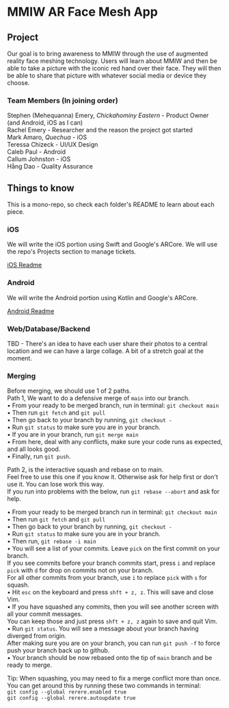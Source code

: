 # MMIW AR Face Mesh App

## Project
Our goal is to bring awareness to MMIW through the use of augmented reality face meshing technology. Users will learn about MMIW and then be able to take a picture with the iconic red hand over their face. They will then be able to share that picture with whatever social media or device they choose.  

### Team Members (In joining order)
Stephen (Mehequanna) Emery, *Chickahominy Eastern* - Product Owner (and Android, iOS as I can)  
Rachel Emery - Researcher and the reason the project got started  
Mark Amaro, *Quechua* - iOS  
Teressa Chizeck - UI/UX Design  
Caleb Paul - Android  
Callum Johnston - iOS  
Hằng Dao - Quality Assurance  

## Things to know
This is a mono-repo, so check each folder's README to learn about each piece.

### iOS
We will write the iOS portion using Swift and Google's ARCore. We will use the repo's Projects section to manage tickets.

[iOS Readme](iOS/README.md)

### Android
We will write the Android portion using Kotlin and Google's ARCore.

[Android Readme](Android/README.md)

### Web/Database/Backend

TBD - There's an idea to have each user share their photos to a central location
and we can have a large collage. A bit of a stretch goal at the moment.

### Merging
Before merging, we should use 1 of 2 paths.  
Path 1, We want to do a defensive merge of `main` into our branch.  
• From your ready to be merged branch, run in terminal: `git checkout main`  
• Then run `git fetch` and `git pull`  
• Then go back to your branch by running, `git checkout -`  
• Run `git status` to make sure you are in your branch.  
• If you are in your branch, run `git merge main`  
• From here, deal with any conflicts, make sure your code runs as expected, and all looks good.  
• Finally, run `git push`.

Path 2, is the interactive squash and rebase on to main.  
Feel free to use this one if you know it. Otherwise ask for help first or don't use it. You can lose work this way.  
If you run into problems with the below, run `git rebase --abort` and ask for help.

• From your ready to be merged branch run in terminal: `git checkout main`  
• Then run `git fetch` and `git pull`  
• Then go back to your branch by running, `git checkout -`  
• Run `git status` to make sure you are in your branch.  
• Then run, `git rebase -i main`  
• You will see a list of your commits. Leave `pick` on the first commit on your branch.  
If you see commits before your branch commits start, press `i` and replace `pick` with `d` for drop on commits not on your branch.  
For all other commits from your branch, use `i` to replace `pick` with `s` for squash.  
• Hit `esc` on the keyboard and press `shft + z, z`. This will save and close Vim.  
• If you have squashed any commits, then you will see another screen with all your commit messages.  
You can keep those and just press `shft + z, z` again to save and quit Vim.  
• Run `git status`. You will see a message about your branch having diverged from origin.  
After making sure you are on your branch, you can run `git push -f` to force push your branch back up to github.  
• Your branch should be now rebased onto the tip of `main` branch and be ready to merge.

Tip:
When squashing, you may need to fix a merge conflict more than once.  
You can get around this by running these two commands in terminal:  
`git config --global rerere.enabled true`  
`git config --global rerere.autoupdate true`  
